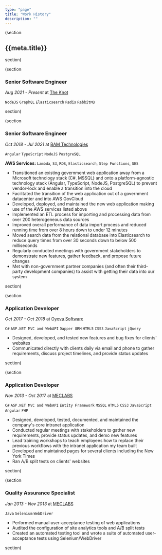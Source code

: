 ```yaml
---
type: "page"
title: "Work History"
description: ""
---
```


(section

## {{meta.title}}

section)

(section

### Senior Software Engineer

*Aug 2021 - Present* at [The Knot](https://theknot.com)

`NodeJS` `GraphQL` `Elasticsearch` `Redis` `RabbitMQ`

section)

(section

### Senior Software Engineer

*Oct 2018 - Jul 2021* at [BAM Technologies](https://bamtech.net)

`Angular` `TypeScript` `NodeJS` `PostgreSQL`

**AWS Services:** `Lambda`, `S3`, `RDS`, `Elasticsearch`, `Step Functions`, `SES`

- Transitioned an existing government web application away from a Microsoft technology stack (C#, MSSQL) and onto a platform-agnostic technology stack (Angular, TypeScript, NodeJS, PostgreSQL) to prevent vendor-lock and enable a transition into the cloud
- Facilitated the transition of the web application out of a government datacenter and into AWS GovCloud
- Developed, deployed, and maintained the new web application making use of the AWS services listed above
- Implemented an ETL process for importing and processing data from over 200 heterogeneous data sources
- Improved overall performance of data import process and reduced running time from over 8 hours down to under 12 minutes
- Moved search data from the relational database into Elasticsearch to reduce query times from over 30 seconds down to below 500 milliseconds
- Regularly conducted meetings with government stakeholders to demonstrate new features, gather feedback, and propose future changes
- Met with non-government partner companies (and often their third-party development companies) to assist with getting their data into our system

section)

(section

### Application Developer

*Oct 2017 - Oct 2018* at [Oyova Software](https://oyova.com)

`C#` `ASP.NET MVC and WebAPI` `Dapper ORM` `HTML5` `CSS3` `JavaScript` `jQuery`

- Designed, developed, and tested new features and bug fixes for clients' websites
- Communicated directly with clients daily via email and phone to gather requirements, discuss project timelines, and provide status updates

section)

(section

### Application Developer

*Nov 2013 - Oct 2017* at [MECLABS](https://meclabs.com)

`C#` `ASP.NET MVC and WebAPI` `Entity Framework` `MSSQL` `HTML5` `CSS3` `JavaScript` `Angular` `PHP`

- Designed, developed, tested, documented, and maintained the company's core intranet application
- Conducted regular meetings with stakeholders to gather new requirements, provide status updates, and demo new features
- Lead training workshops to teach employees how to replace their previous workflows with the intranet application my team built
- Developed and maintained pages for several clients including the New York Times
- Ran A/B split tests on clients' websites

section)

(section

### Quality Assurance Specialist

*Jan 2013 - Nov 2013* at [MECLABS](https://meclabs.com)

`Java` `Selenium` `WebDriver`

- Performed manual user-acceptance testing of web applications
- Audited the configuration of site analytics tools and A/B split tests
- Created an automated testing tool and wrote a suite of automated user-acceptance tests using Selenium/WebDriver

section)